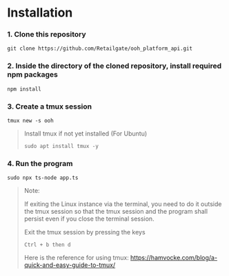 # Installation

### 1. Clone this repository
```
git clone https://github.com/Retailgate/ooh_platform_api.git
```
### 2. Inside the directory of the cloned repository, install required npm packages
```
npm install
```
### 3. Create a tmux session
```
tmux new -s ooh
```
> Install tmux if not yet installed (For Ubuntu)
> ```
> sudo apt install tmux -y
> ```
### 4. Run the program
```
sudo npx ts-node app.ts
```  
  
> Note:
>   
> If exiting the Linux instance via the terminal, you need to do it outside the tmux session so that the tmux session and the program shall persist even if you close the terminal session.
>
> Exit the tmux session by pressing the keys
> ```
> Ctrl + b then d
> ```
>
> Here is the reference for using tmux:
> https://hamvocke.com/blog/a-quick-and-easy-guide-to-tmux/